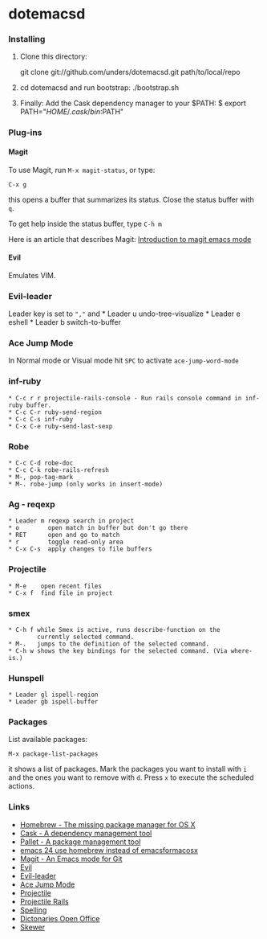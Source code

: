 # dotemacsd

### Installing
1. Clone this directory:

    git clone git://github.com/unders/dotemacsd.git path/to/local/repo

2. cd dotemacsd and run bootstrap:
    ./bootstrap.sh

3. Finally: Add the Cask dependency manager to your $PATH:
    $ export PATH="$HOME/.cask/bin:$PATH"

### Plug-ins

#### Magit
To use Magit, run `M-x magit-status`, or type:

    C-x g

this opens a buffer that summarizes its
status. Close the status buffer with `q`.

To get help inside the status buffer, type `C-h m`

Here is an article that describes Magit: [Introduction to magit emacs mode](http://www.masteringemacs.org/articles/2013/12/06/introduction-magit-emacs-mode-git)


#### Evil
Emulates VIM.

### Evil-leader
Leader key is set to `","` and
    * Leader u undo-tree-visualize
    * Leader e eshell
    * Leader b switch-to-buffer

### Ace Jump Mode
In Normal mode or Visual mode hit `SPC` to activate `ace-jump-word-mode`

### inf-ruby
    * C-c r r projectile-rails-console - Run rails console command in inf-ruby buffer.
    * C-c C-r ruby-send-region
    * C-c C-s inf-ruby
    * C-x C-e ruby-send-last-sexp

### Robe
    * C-c C-d robe-doc
    * C-c C-k robe-rails-refresh
    * M-, pop-tag-mark
    * M-. robe-jump (only works in insert-mode)

### Ag - reqexp
    * Leader m reqexp search in project
    * o        open match in buffer but don't go there
    * RET      open and go to match
    * r        toggle read-only area
    * C-x C-s  apply changes to file buffers

### Projectile
    * M-e    open recent files
    * C-x f  find file in project

### smex
    * C-h f while Smex is active, runs describe-function on the
            currently selected command.
    * M-.   jumps to the definition of the selected command.
    * C-h w shows the key bindings for the selected command. (Via where-is.)

### Hunspell
    * Leader gl ispell-region
    * Leader gb ispell-buffer

### Packages
List available packages:

    M-x package-list-packages

it shows a list of packages.
Mark the packages you want to install with `i` and
the ones you want to remove with `d`. Press `x` to
execute the scheduled actions.


### Links
 * [Homebrew - The missing package manager for OS X](http://brew.sh/)
 * [Cask - A dependency management tool](http://cask.github.io/)
 * [Pallet - A package management tool](https://github.com/rdallasgray/pallet)
 * [emacs 24 use homebrew instead of emacsformacosx](http://struct.tumblr.com/post/46754394733/emacs-24-use-homebrew-instead-of-emacsformacosx)
 * [Magit - An Emacs mode for Git](https://github.com/magit/magit)
 * [Evil](http://www.emacswiki.org/emacs/Evil)
 * [Evil-leader](https://github.com/cofi/evil-leader)
 * [Ace Jump Mode](https://github.com/winterTTr/ace-jump-mode)
 * [Projectile](http://batsov.com/projectile)
 * [Projectile Rails](https://github.com/asok/projectile-rails)
 * [Spelling](https://joelkuiper.eu/spellcheck_emacs)
 * [Dictonaries Open Office](https://wiki.openoffice.org/wiki/Dictionaries)
 * [Skewer](https://github.com/skeeto/skewer-mode)
